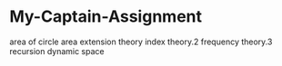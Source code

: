 # My-Captain-Assignment
area of circle
area
extension
theory
index
theory.2
frequency
theory.3
recursion
dynamic
space
